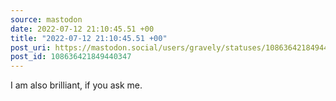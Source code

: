 ```yaml
---
source: mastodon
date: 2022-07-12 21:10:45.51 +00
title: "2022-07-12 21:10:45.51 +00"
post_uri: https://mastodon.social/users/gravely/statuses/108636421849440347
post_id: 108636421849440347
---
```

I am also brilliant, if you ask me.



